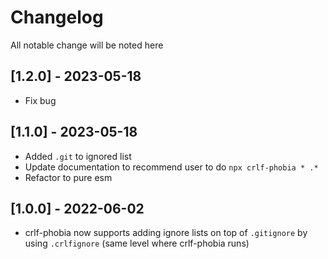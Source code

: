 # Changelog

All notable change will be noted here

## [1.2.0] - 2023-05-18

- Fix bug

## [1.1.0] - 2023-05-18

- Added `.git` to ignored list
- Update documentation to recommend user to do `npx crlf-phobia * .*`
- Refactor to pure esm

## [1.0.0] - 2022-06-02

- crlf-phobia now supports adding ignore lists on top of `.gitignore` by using `.crlfignore` (same level where crlf-phobia runs)
